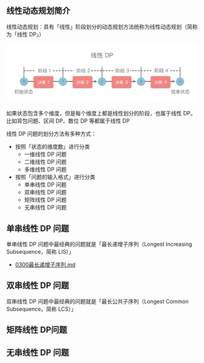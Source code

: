 ## 线性动态规划简介

线性动态规划：具有「线性」阶段划分的动态规划方法统称为线性动态规划（简称为「线性 DP」）

![img](.assets/线性DP/202303122358154.png)

如果状态包含多个维度，但是每个维度上都是线性划分的阶段，也属于线性 DP。比如背包问题、区间 DP、数位 DP 等都属于线性 DP

线性 DP 问题的划分方法有多种方式：

- 按照「状态的维度数」进行分类
  - 一维线性 DP 问题
  - 二维线性 DP 问题
  - 多维线性 DP 问题
- 按照「问题的输入格式」进行分类
  - 单串线性 DP 问题
  - 双串线性 DP 问题
  - 矩阵线性 DP 问题
  - 无串线性 DP 问题

## 单串线性 DP 问题

单串线性 DP 问题中最经典的问题就是「最长递增子序列（Longest Increasing Subsequence，简称 LIS）」

-  [0300最长递增子序列.md](../../LeetCode题解/0300_0399题解/0300最长递增子序列.md) 

## 双串线性 DP 问题

双串线性 DP 问题中最经典的问题就是「最长公共子序列（Longest Common Subsequence，简称 LCS）」

## 矩阵线性 DP问题

## 无串线性 DP 问题



